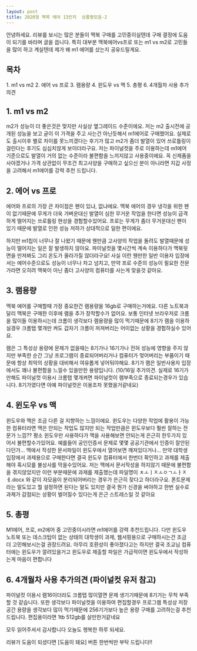 ```yaml
---
layout: post
title: 2020형 맥북 에어 13인치  상품평모음-2
---
```


안녕하세요. 리뷰를 보시는 많은 분들이 맥북 구매를 고민중이실텐데 구매 결정에 도움이 되기를 바라며 글을 씁니다. 특히 대부분 맥북에어vs프로 또는 m1 vs m2로 고민들을 많이 하고 계실텐데 제가 왜 m1 에어를 샀는지 공유드릴게요.

<h2>목차</h2>
1. m1 vs m2
2. 에어 vs 프로
3. 램용량
4. 윈도우 vs 맥
5. 총평
6. 4개월차 사용 추가의견


<h2>1. m1 vs m2</h2>
m2가 성능이 더 좋은것은 맞지만 사실상 옆그레이드 수준이에요. 저는 m2 출시전에 공개된 성능을 보고 굳이 이 가격을 주고 사는건 아닌듯해서 m1에어로 구매했어요. 실제로도 출시이후 별로 차이를 못느끼겠다는 후기가 많고 m2가 좀더 발열이 있어 쓰로틀링이 걸린다는 후기도 심심치않게 보이더라구요. 저는 파이널컷을 주로 이용하는데 m1에어 기준으로도 발열이 거의 없는 수준이라 불편함을 느끼지않고 사용중이에요. 꼭 신제품을 사야겠거나 가격 상관없이 무조건 최고사양을 구매하고 싶으신 분이 아니라면 지갑 사정을 고려해서 m1에어를 강력 추천 드립니다.


<h2>2. 에어 vs 프로</h2>
에어와 프로의 가장 큰 차이점은 팬이 있냐, 없냐에요. 맥북 에어의 경우 냉각을 위한 팬이 없기때문에 무게가 더욱 가벼운대신 발열이 심한 무거운 작업을 한다면 성능이 급격하게 떨어지는 쓰로틀링 현상을 경험할수있어요. 프로는 무게가 좀더 무거운대신 팬이 있기 때문에 발열로 인한 성능 저하가 상대적으로 덜한 편이에요.

하지만 m1칩이 너무나 잘 나왔기 때문에 웬만큼 고사양의 작업을 돌려도 발열때문에 성능이 떨어지는 일은 잘 발생하지 않아요. 파이널컷을 몇시간씩 계속 이용하다가 맥북뒷면을 만져봐도 그리 온도가 올라가질 않더라구요! 사실 이런 웬만한 일반 이용자 입장에서는 에어수준으로도 성능이 너무나 차고 넘치고, 만약 프로 수준의 성능이 필요한 전문가라면 오히려 맥북이 아닌 좀더 고사양의 컴퓨터를 사는게 맞을것 같아요.


<h2>3. 램용량</h2>
맥북 에어를 구매할때 가장 중요한건 램용량을 16gb로 구매하는거에요. 다른 노트북과 달리 맥북은 구매한 이후에 램을 추가 장착할수가 없어요. 보통 인터넷 브라우저로 크롬을 많이들 이용하시는데 크롬이 생각보다 램용량을 많이 먹기때문에 8기가 램을 이용하실경우 크롬탭 몇개만 켜도 갑자기 크롬이 꺼져버리는 어이없는 상황을 경험하실수 있어요.

램은 그 특성상 용량에 문제가 없을때는 8기가나 16기가나 전혀 성능에 영향을 주지 않지만 부족한 순간 그냥 프로그램이 종료되어버리거나 컴퓨터가 멎어버리는 부품이기 때문에 항상 최악의 상황을 대비해서 여유롭게 넣어둬야해요. 8기가 램은 일반사용자 입장에서도 꽤나 불편함을 느낄수 있을만한 용량입니다. (10/16일 추가의견. 실제로 16기가만해도 파이널컷 이용시 크롬탭 몇개켜면 파이널컷이 램부족으로 종료되는경우가 있습니다. 8기가였다면 아예 파이널컷은 이용조차 못했을거같네요)


<h2>4. 윈도우 vs 맥</h2>
윈도우와 맥은 조금 다른 걸 지향하는 느낌이에요. 윈도우는 다양한 작업에 활용이 가능한 컴퓨터라면 맥은 안되는 작업도 많지만 되는 작업만큼은 윈도우보다 훨씬 잘하는 전문가 느낌?? 평소 윈도우만 사용하다가 맥을 사용해보면 안되는게 은근히 한두가지 있어서 불편할수가있어요. 예를들어 공인인증서 문제로 몇몇 공공기관에서 인증이 잘안된다던가... 맥에서 작성한 문서파일이 윈도우에서 열어보면 깨져있다거나... 만약 대학생 입장에서 과제용으로 구매한다면 결국 윈도우 컴퓨터에서 한번더 확인하고 과제를 제출해야 혹시모를 불상사를 막을수있어요. 저는 맥에서 문서작성을 하지않기 때문에 불편함을 겪지않았지만 이런 부분때문에 과제를 제출했는데 파일명이 ㅊㅗㅣㅈㅗㅇㄱㅗㅏㅈㅔ.docx 와 같이 자모음이 분리되어버리는 경우가 은근히 잦다고 하더라구요. 폰트문제라는 말도있고 뭘 설정하면 된다는 말도 있지만 결국 뭔가 신경을 써야하고 한번 실수로 과제가 감점되는 상황이 벌어질수 있다는게 은근 스트레스일 것 같아요


<h2>5. 총평</h2>
M1에어, 프로, m2에어 중 고민중이시라면 m1에어를 강력 추천드립니다. 다만 윈도우 노트북 또는 데스크탑이 없는 상태의 대학생이 과제, 웹서핑용으로 구매하시는건 조금 더 고민해보시는걸 권장드려요. 아무리 호환성이 좋아졌다고는 하지만 결국 조교님 컴퓨터에는 윈도우가 깔려있을거고 윈도우로 제출할 파일은 가급적이면 윈도우에서 작성하는게 마음이 편합니다


<h2>6. 4개월차 사용 추가의견 (파이널컷 유저 참고)</h2>
파이널컷 이용시 램16이더라도 크롬탭 많이열면 문제 생기기때문에 8기가는 무척 부족할 것 같습니다. 또한 생각보다 파이널컷을 이용하여 편집할경우 프로그램 특성상 저장공간 용량을 생각보다 많이 먹기때문에 256기가보다 높은 용량 구매를 고려하는걸 추천드립니다. 편집용이라면 1tb 512gb를 살만한거같네요

모두 읽어주셔서 감사합니다 오늘도 행복한 하루 되세요.

리뷰가 도움이 되셨다면 [도움이 돼요] 버튼 한번씩만 부탁 드립니다!!